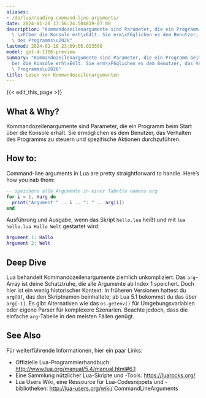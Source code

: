 ```yaml
---
aliases:
- /de/lua/reading-command-line-arguments/
date: 2024-01-20 17:56:24.504819-07:00
description: "Kommandozeilenargumente sind Parameter, die ein Programm beim Start\
  \ \xFCber die Konsole erh\xE4lt. Sie erm\xF6glichen es dem Benutzer, das Verhalten\
  \ des Programms\u2026"
lastmod: 2024-02-18 23:09:05.023560
model: gpt-4-1106-preview
summary: "Kommandozeilenargumente sind Parameter, die ein Programm beim Start \xFC\
  ber die Konsole erh\xE4lt. Sie erm\xF6glichen es dem Benutzer, das Verhalten des\
  \ Programms\u2026"
title: Lesen von Kommandozeilenargumenten
---
```


{{< edit_this_page >}}

## What & Why?
Kommandozeilenargumente sind Parameter, die ein Programm beim Start über die Konsole erhält. Sie ermöglichen es dem Benutzer, das Verhalten des Programms zu steuern und spezifische Aktionen durchzuführen.

## How to:
Command-line arguments in Lua are pretty straightforward to handle. Here’s how you nab them:

```lua
-- speichere alle Argumente in einer Tabelle namens arg
for i = 1, #arg do
  print("Argument " .. i .. ": " .. arg[i])
end
```

Ausführung und Ausgabe, wenn das Skript `hello.lua` heißt und mit `lua hello.lua Hallo Welt` gestartet wird:

```lua
Argument 1: Hallo
Argument 2: Welt
```
## Deep Dive
Lua behandelt Kommandozeilenargumente ziemlich unkompliziert. Das `arg`-Array ist deine Schatztruhe, die alle Argumente ab Index 1 speichert. Doch hier ist ein wenig historischer Kontext: In früheren Versionen hattest du `arg[0]`, das den Skriptnamen beinhaltete; ab Lua 5.1 bekommst du das über `arg[-1]`. Es gibt Alternativen wie das `os.getenv()` für Umgebungsvariablen oder eigene Parser für komplexere Szenarien. Beachte jedoch, dass die einfache `arg`-Tabelle in den meisten Fällen genügt.

## See Also
Für weiterführende Informationen, hier ein paar Links:

- Offizielle Lua-Programmierhandbuch: http://www.lua.org/manual/5.4/manual.html#6.1
- Eine Sammlung nützlicher Lua-Skripte und -Tools: https://luarocks.org/
- Lua Users Wiki, eine Ressource für Lua-Codesnippets und -bibliotheken: http://lua-users.org/wiki/ CommandLineArguments
